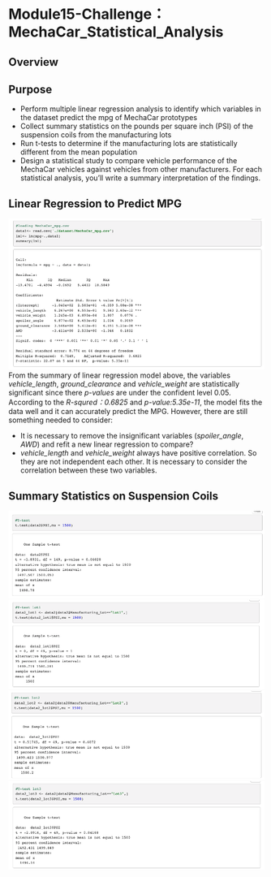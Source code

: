 # Module15-Challenge：MechaCar_Statistical_Analysis
## Overview
## Purpose
 - Perform multiple linear regression analysis to identify which variables in the dataset predict the mpg of MechaCar prototypes
 - Collect summary statistics on the pounds per square inch (PSI) of the suspension coils from the manufacturing lots
 - Run t-tests to determine if the manufacturing lots are statistically different from the mean population
 - Design a statistical study to compare vehicle performance of the MechaCar vehicles against vehicles from other manufacturers. For each statistical analysis, you’ll write a summary interpretation of the findings.
## Linear Regression to Predict MPG
![linear_regression](https://github.com/cffhr99/Module15-Challenge/blob/main/images/linear.png?raw=true)  
From the summary of linear regression model above, the variables *vehicle_length*, *ground_clearance* and *vehicle_weight* are statistically significant since there *p-values* are under the confident level 0.05. According to the *R-squred：0.6825* and *p-value:5.35e-11*, the model fits the data well and it can accurately predict the MPG. However, there are still something needed to consider:
 - It is necessary to remove the insignificant variables (*spoiler_angle*, *AWD*) and refit a new linear regression to compare?
 - *vehicle_length* and *vehicle_weight* always have positive correlation. So they are not independent each other. It is necessary to consider the correlation between these two variables.
## Summary Statistics on Suspension Coils
![t.test_overall](https://github.com/cffhr99/Module15-Challenge/blob/main/images/T_test1.png?raw=true)  
![t.test_lot1](https://github.com/cffhr99/Module15-Challenge/blob/main/images/T_test2.png?raw=true)  
![t.test_lot2](https://github.com/cffhr99/Module15-Challenge/blob/main/images/T_test3.png?raw=true)  
![t.test_lot3](https://github.com/cffhr99/Module15-Challenge/blob/main/images/T_test4.png?raw=true)  
